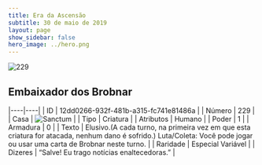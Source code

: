 ```yaml
---
title: Era da Ascensão
subtitle: 30 de maio de 2019
layout: page
show_sidebar: false
hero_image: ../hero.png
---
```


![229](https://cdn.keyforgegame.com/media/card_front/pt/435_229_3V4J8PW5J4WW_pt.png)

## Embaixador dos Brobnar

|----|----|
| ID | 12dd0266-932f-481b-a315-fc741e81486a |
| Número | 229 |
| Casa | ![Sanctum](https://archonarcana.com/images/thumb/c/c7/Sanctum.png/22px-Sanctum.png "Santuário") |
| Tipo | Criatura |
| Atributos | Humano |
| Poder | 1 |
| Armadura | 0 |
| Texto | Elusivo.(A cada turno, na primeira vez  em que esta criatura for atacada,  nenhum dano é sofrido.) Luta/Coleta: Você pode jogar ou usar uma carta de Brobnar neste turno. |
| Raridade | Especial Variável |
| Dizeres | “Salve! Eu trago notícias enaltecedoras.” |
